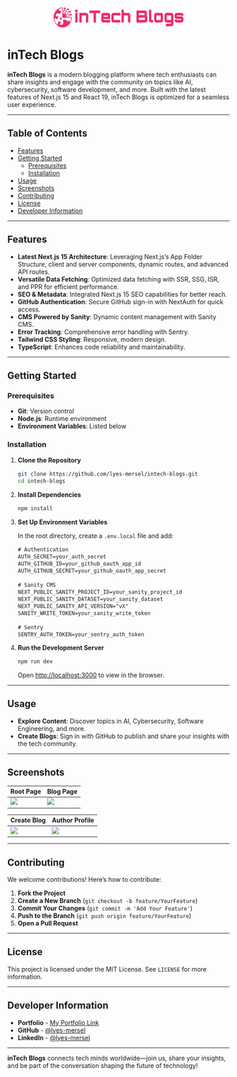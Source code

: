 <div align="center">
  <a href="https://github.com/lyes-mersel/intech-blogs">
    <img src="./public/intech-blogs-logo.png" alt="Logo" width="300" height="50">
  </a><br />
</div>

# inTech Blogs

**inTech Blogs** is a modern blogging platform where tech enthusiasts can share insights and engage with the community on topics like AI, cybersecurity, software development, and more. Built with the latest features of Next.js 15 and React 19, inTech Blogs is optimized for a seamless user experience.

---

## Table of Contents
- [Features](#features)
- [Getting Started](#getting-started)
  - [Prerequisites](#prerequisites)
  - [Installation](#installation)
- [Usage](#usage)
- [Screenshots](#screenshots)
- [Contributing](#contributing)
- [License](#license)
- [Developer Information](#developer-information)

---

## Features

- **Latest Next.js 15 Architecture**: Leveraging Next.js’s App Folder Structure, client and server components, dynamic routes, and advanced API routes.
- **Versatile Data Fetching**: Optimized data fetching with SSR, SSG, ISR, and PPR for efficient performance.
- **SEO & Metadata**: Integrated Next.js 15 SEO capabilities for better reach.
- **GitHub Authentication**: Secure GitHub sign-in with NextAuth for quick access.
- **CMS Powered by Sanity**: Dynamic content management with Sanity CMS.
- **Error Tracking**: Comprehensive error handling with Sentry.
- **Tailwind CSS Styling**: Responsive, modern design.
- **TypeScript**: Enhances code reliability and maintainability.

---

## Getting Started

### Prerequisites

- **Git**: Version control
- **Node.js**: Runtime environment
- **Environment Variables**: Listed below

### Installation

1. **Clone the Repository**

    ```bash
    git clone https://github.com/lyes-mersel/intech-blogs.git
    cd intech-blogs
    ```

2. **Install Dependencies**

    ```bash
    npm install
    ```

3. **Set Up Environment Variables**

    In the root directory, create a `.env.local` file and add:

    ```plaintext
    # Authentication
    AUTH_SECRET=your_auth_secret
    AUTH_GITHUB_ID=your_github_oauth_app_id
    AUTH_GITHUB_SECRET=your_github_oauth_app_secret

    # Sanity CMS
    NEXT_PUBLIC_SANITY_PROJECT_ID=your_sanity_project_id
    NEXT_PUBLIC_SANITY_DATASET=your_sanity_dataset
    NEXT_PUBLIC_SANITY_API_VERSION="vX"
    SANITY_WRITE_TOKEN=your_sanity_write_token

    # Sentry
    SENTRY_AUTH_TOKEN=your_sentry_auth_token
    ```

4. **Run the Development Server**

    ```bash
    npm run dev
    ```

    Open [http://localhost:3000](http://localhost:3000) to view in the browser.

---

## Usage

- **Explore Content**: Discover topics in AI, Cybersecurity, Software Engineering, and more.
- **Create Blogs**: Sign in with GitHub to publish and share your insights with the tech community.

---

## Screenshots

| Root Page | Blog Page |
| -------| ------- |
| ![](./screenshots/screenshot1.png) | ![](./screenshots/screenshot2.png) |

| Create Blog | Author Profile |
| -------| ------- |
| ![](./screenshots/screenshot3.png) | ![](./screenshots/screenshot4.png) |

---

## Contributing

We welcome contributions! Here’s how to contribute:

1. **Fork the Project**
2. **Create a New Branch** (`git checkout -b feature/YourFeature`)
3. **Commit Your Changes** (`git commit -m 'Add Your Feature'`)
4. **Push to the Branch** (`git push origin feature/YourFeature`)
5. **Open a Pull Request**

---

## License

This project is licensed under the MIT License. See `LICENSE` for more information.

---

## Developer Information

- **Portfolio** - [My Portfolio Link](https://lyes-mersel.netlify.app)
- **GitHub** - [@lyes-mersel](https://github.com/lyes-mersel)
- **LinkedIn** - [@lyes-mersel](https://www.linkedin.com/in/lyes-mersel)

---

**inTech Blogs** connects tech minds worldwide—join us, share your insights, and be part of the conversation shaping the future of technology!
